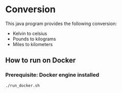 ﻿# Conversion
This java program provides the following conversion:
* Kelvin to celsius
* Pounds to kilograms
* Miles to kilometers

 ## How to run on Docker
 ### Prerequisite: Docker engine installed
 
 ```bash
 ./run_docker.sh
 ```
